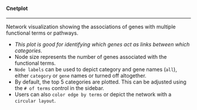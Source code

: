 #### Cnetplot
-------------

Network visualization showing the associations of genes with multiple functional terms
or pathways.
- *This plot is good for identifying which genes act as links between which categories.*
- Node size represents the number of genes associated with the functional terms.
- `Node labels` can be used to depict category and gene names (`all`), either `category` or `gene`
  names or turned off altogether.
- By default, the top 5 categories are plotted. This can be adjusted using the `# of terms` control
  in the sidebar.
- Users can also `color edge by terms` or depict the network with a `circular layout`.
